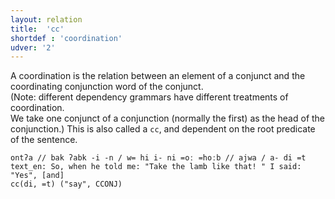 ```yaml
---
layout: relation
title:  'cc'
shortdef : 'coordination'
udver: '2'
---
```


A coordination is the relation between an element of a conjunct and the coordinating conjunction word of the conjunct.  
(Note: different dependency grammars have different treatments of coordination.  
We take one conjunct of a conjunction (normally the first) as the head of the conjunction.) 
This is also called a `cc`, and dependent on the root predicate of the sentence.

~~~ sdparse
ontʔa // bak ʔabk -i -n / w= hi i- ni =oː =hoːb // ajwa / a- di =t
text_en: So, when he told me: "Take the lamb like that! " I said: "Yes", [and]
cc(di, =t) ("say", CCONJ)
~~~
<!-- Interlanguage links updated Pá kvě 14 11:08:54 CEST 2021 -->
